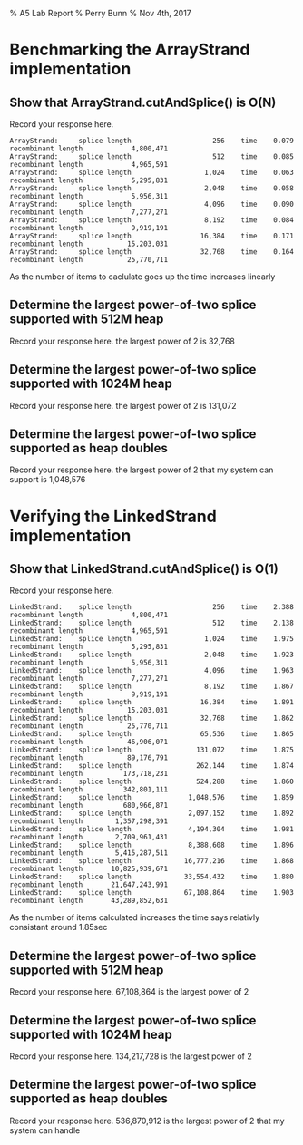 % A5 Lab Report
% Perry Bunn
% Nov 4th, 2017

# Benchmarking the ArrayStrand implementation

## Show that ArrayStrand.cutAndSplice() is O(N)
Record your response here.

	ArrayStrand:	 splice length	                  256 	 time 	 0.079 recombinant length            4,800,471
	ArrayStrand:	 splice length	                  512 	 time 	 0.085 recombinant length            4,965,591
	ArrayStrand:	 splice length	                1,024 	 time 	 0.063 recombinant length            5,295,831
	ArrayStrand:	 splice length	                2,048 	 time 	 0.058 recombinant length            5,956,311
	ArrayStrand:	 splice length	                4,096 	 time 	 0.090 recombinant length            7,277,271
	ArrayStrand:	 splice length	                8,192 	 time 	 0.084 recombinant length            9,919,191
	ArrayStrand:	 splice length	               16,384 	 time 	 0.171 recombinant length           15,203,031
	ArrayStrand:	 splice length	               32,768 	 time 	 0.164 recombinant length           25,770,711
As the number of items to caclulate goes up the time increases linearly
## Determine the largest power-of-two splice supported with 512M heap
Record your response here.
the largest power of 2 is 32,768
## Determine the largest power-of-two splice supported with 1024M heap
Record your response here.
the largest power of 2 is 131,072
## Determine the largest power-of-two splice supported as heap doubles
Record your response here.
the largest power of 2 that my system can support is 1,048,576

# Verifying the LinkedStrand implementation

## Show that LinkedStrand.cutAndSplice() is O(1)
Record your response here.

	LinkedStrand:	 splice length	                  256 	 time 	 2.388 recombinant length            4,800,471
	LinkedStrand:	 splice length	                  512 	 time 	 2.138 recombinant length            4,965,591
	LinkedStrand:	 splice length	                1,024 	 time 	 1.975 recombinant length            5,295,831
	LinkedStrand:	 splice length	                2,048 	 time 	 1.923 recombinant length            5,956,311
	LinkedStrand:	 splice length	                4,096 	 time 	 1.963 recombinant length            7,277,271
	LinkedStrand:	 splice length	                8,192 	 time 	 1.867 recombinant length            9,919,191
	LinkedStrand:	 splice length	               16,384 	 time 	 1.891 recombinant length           15,203,031
	LinkedStrand:	 splice length	               32,768 	 time 	 1.862 recombinant length           25,770,711
	LinkedStrand:	 splice length	               65,536 	 time 	 1.865 recombinant length           46,906,071
	LinkedStrand:	 splice length	              131,072 	 time 	 1.875 recombinant length           89,176,791
	LinkedStrand:	 splice length	              262,144 	 time 	 1.874 recombinant length          173,718,231
	LinkedStrand:	 splice length	              524,288 	 time 	 1.860 recombinant length          342,801,111
	LinkedStrand:	 splice length	            1,048,576 	 time 	 1.859 recombinant length          680,966,871
	LinkedStrand:	 splice length	            2,097,152 	 time 	 1.892 recombinant length        1,357,298,391
	LinkedStrand:	 splice length	            4,194,304 	 time 	 1.981 recombinant length        2,709,961,431
	LinkedStrand:	 splice length	            8,388,608 	 time 	 1.896 recombinant length        5,415,287,511
	LinkedStrand:	 splice length	           16,777,216 	 time 	 1.868 recombinant length       10,825,939,671
	LinkedStrand:	 splice length	           33,554,432 	 time 	 1.880 recombinant length       21,647,243,991
	LinkedStrand:	 splice length	           67,108,864 	 time 	 1.903 recombinant length       43,289,852,631
As the number of items calculated increases the time says relativly consistant around 1.85sec 
## Determine the largest power-of-two splice supported with 512M heap
Record your response here.
67,108,864 is the largest power of 2
## Determine the largest power-of-two splice supported with 1024M heap
Record your response here.
134,217,728 is the largest power of 2
## Determine the largest power-of-two splice supported as heap doubles
Record your response here.
536,870,912 is the largest power of 2 that my system can handle
																																																																																																																																																																																																																																																																																																																																																																																																												
